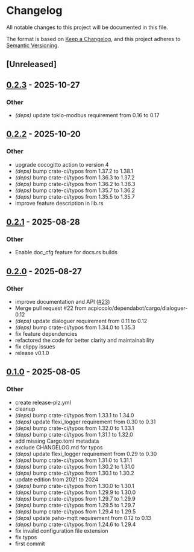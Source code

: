 # Changelog

All notable changes to this project will be documented in this file.

The format is based on [Keep a Changelog](https://keepachangelog.com/en/1.0.0/),
and this project adheres to [Semantic Versioning](https://semver.org/spec/v2.0.0.html).

## [Unreleased]

## [0.2.3](https://github.com/acpiccolo/SDM72-Powermeter/compare/v0.2.2...v0.2.3) - 2025-10-27

### Other

- *(deps)* update tokio-modbus requirement from 0.16 to 0.17

## [0.2.2](https://github.com/acpiccolo/SDM72-Powermeter/compare/v0.2.1...v0.2.2) - 2025-10-20

### Other

- upgrade cocogitto action to version 4
- *(deps)* bump crate-ci/typos from 1.37.2 to 1.38.1
- *(deps)* bump crate-ci/typos from 1.36.3 to 1.37.2
- *(deps)* bump crate-ci/typos from 1.36.2 to 1.36.3
- *(deps)* bump crate-ci/typos from 1.35.7 to 1.36.2
- *(deps)* bump crate-ci/typos from 1.35.5 to 1.35.7
- improve feature description in lib.rs

## [0.2.1](https://github.com/acpiccolo/SDM72-Powermeter/compare/v0.2.0...v0.2.1) - 2025-08-28

### Other

- Enable doc_cfg feature for docs.rs builds

## [0.2.0](https://github.com/acpiccolo/SDM72-Powermeter/compare/v0.1.0...v0.2.0) - 2025-08-27

### Other

- improve documentation and API ([#23](https://github.com/acpiccolo/SDM72-Powermeter/pull/23))
- Merge pull request #22 from acpiccolo/dependabot/cargo/dialoguer-0.12
- *(deps)* update dialoguer requirement from 0.11 to 0.12
- *(deps)* bump crate-ci/typos from 1.34.0 to 1.35.3
- fix feature dependencies
- refactored the code for better clarity and maintainability
- fix clippy issues
- release v0.1.0

## [0.1.0](https://github.com/acpiccolo/SDM72-Powermeter/releases/tag/v0.1.0) - 2025-08-05

### Other

- create release-plz.yml
- cleanup
- *(deps)* bump crate-ci/typos from 1.33.1 to 1.34.0
- *(deps)* update flexi_logger requirement from 0.30 to 0.31
- *(deps)* bump crate-ci/typos from 1.32.0 to 1.33.1
- *(deps)* bump crate-ci/typos from 1.31.1 to 1.32.0
- add missing Cargo.toml metadata
- exclude CHANGELOG.md for typos
- *(deps)* update flexi_logger requirement from 0.29 to 0.30
- *(deps)* bump crate-ci/typos from 1.31.0 to 1.31.1
- *(deps)* bump crate-ci/typos from 1.30.2 to 1.31.0
- *(deps)* bump crate-ci/typos from 1.30.1 to 1.30.2
- update edition from 2021 to 2024
- *(deps)* bump crate-ci/typos from 1.30.0 to 1.30.1
- *(deps)* bump crate-ci/typos from 1.29.9 to 1.30.0
- *(deps)* bump crate-ci/typos from 1.29.7 to 1.29.9
- *(deps)* bump crate-ci/typos from 1.29.5 to 1.29.7
- *(deps)* bump crate-ci/typos from 1.29.4 to 1.29.5
- *(deps)* update paho-mqtt requirement from 0.12 to 0.13
- *(deps)* bump crate-ci/typos from 1.24.6 to 1.29.4
- fix invalid configuration file extension
- fix typos
- first commit
